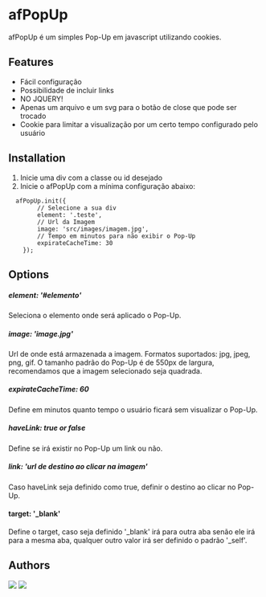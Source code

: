 # afPopUp

afPopUp é um simples Pop-Up em javascript utilizando cookies.

## Features

- Fácil configuração
- Possibilidade de incluir links
- NO JQUERY!
- Apenas um arquivo e um svg para o botão de close que pode ser trocado
- Cookie para limitar a visualização por um certo tempo configurado pelo usuário
 
## Installation

1. Inicie uma div com a classe ou id desejado
2. Inicie o afPopUp com a mínima configuração abaixo:

```
  afPopUp.init({
        // Selecione a sua div
	    element: '.teste',
	    // Url da Imagem
		image: 'src/images/imagem.jpg',
		// Tempo em minutos para não exibir o Pop-Up
		expirateCacheTime: 30
	});
```

## Options

##### element: '#elemento'
Seleciona o elemento onde será aplicado o Pop-Up.

##### image: 'image.jpg'
Url de onde está armazenada a imagem.
Formatos suportados: jpg, jpeg, png, gif.
O tamanho padrão do Pop-Up é de 550px de largura, recomendamos que a imagem selecionado seja quadrada.

##### expirateCacheTime: 60
Define em minutos quanto tempo o usuário ficará sem visualizar o Pop-Up.

##### haveLink: true or false
Define se irá existir no Pop-Up um link ou não.

##### link: 'url de destino ao clicar na imagem'
Caso haveLink seja definido como true, definir o destino ao clicar no Pop-Up.

#### target: '_blank'
Define o target, caso seja definido '_blank' irá para outra aba senão ele irá para a mesma aba, qualquer outro valor irá ser definido o padrão '_self'.

## Authors


[<img src="http://i.imgur.com/rOUPyUs.jpg">](http://github.com/ffernandomoraes)
[<img src="http://i.imgur.com/3ShxeeX.jpg">](http://github.com/angelorodriigors)
